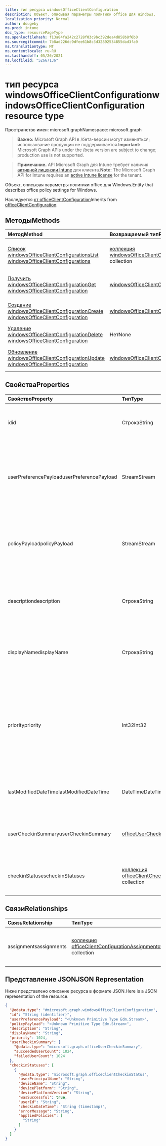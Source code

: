```yaml
---
title: тип ресурса windowsOfficeClientConfiguration
description: Объект, описывая параметры политики office для Windows.
localization_priority: Normal
author: dougeby
ms.prod: intune
doc_type: resourcePageType
ms.openlocfilehash: f13a84fa242c2728f03c9bc392dea4d858b8f6b0
ms.sourcegitcommit: 7b8ad226dc9dfee61b8c3d32892534855dad3fa0
ms.translationtype: MT
ms.contentlocale: ru-RU
ms.lasthandoff: 05/26/2021
ms.locfileid: "52667136"
---
```

# <a name="windowsofficeclientconfiguration-resource-type"></a><span data-ttu-id="68163-103">тип ресурса windowsOfficeClientConfiguration</span><span class="sxs-lookup"><span data-stu-id="68163-103">windowsOfficeClientConfiguration resource type</span></span>

<span data-ttu-id="68163-104">Пространство имен: microsoft.graph</span><span class="sxs-lookup"><span data-stu-id="68163-104">Namespace: microsoft.graph</span></span>

> <span data-ttu-id="68163-105">**Важно:** Microsoft Graph API в /бета-версии могут изменяться; использование продукции не поддерживается.</span><span class="sxs-lookup"><span data-stu-id="68163-105">**Important:** Microsoft Graph APIs under the /beta version are subject to change; production use is not supported.</span></span>

> <span data-ttu-id="68163-106">**Примечание.** API Microsoft Graph для Intune требует наличия [активной лицензии Intune](https://go.microsoft.com/fwlink/?linkid=839381) для клиента.</span><span class="sxs-lookup"><span data-stu-id="68163-106">**Note:** The Microsoft Graph API for Intune requires an [active Intune license](https://go.microsoft.com/fwlink/?linkid=839381) for the tenant.</span></span>

<span data-ttu-id="68163-107">Объект, описывая параметры политики office для Windows.</span><span class="sxs-lookup"><span data-stu-id="68163-107">Entity that describes office policy settings for Windows.</span></span>

<span data-ttu-id="68163-108">Наследуется [от officeClientConfiguration](../resources/intune-cirrus-officeclientconfiguration.md)</span><span class="sxs-lookup"><span data-stu-id="68163-108">Inherits from [officeClientConfiguration](../resources/intune-cirrus-officeclientconfiguration.md)</span></span>

## <a name="methods"></a><span data-ttu-id="68163-109">Методы</span><span class="sxs-lookup"><span data-stu-id="68163-109">Methods</span></span>
|<span data-ttu-id="68163-110">Метод</span><span class="sxs-lookup"><span data-stu-id="68163-110">Method</span></span>|<span data-ttu-id="68163-111">Возвращаемый тип</span><span class="sxs-lookup"><span data-stu-id="68163-111">Return Type</span></span>|<span data-ttu-id="68163-112">Описание</span><span class="sxs-lookup"><span data-stu-id="68163-112">Description</span></span>|
|:---|:---|:---|
|[<span data-ttu-id="68163-113">Список windowsOfficeClientConfigurations</span><span class="sxs-lookup"><span data-stu-id="68163-113">List windowsOfficeClientConfigurations</span></span>](../api/intune-cirrus-windowsofficeclientconfiguration-list.md)|<span data-ttu-id="68163-114">[коллекция windowsOfficeClientConfiguration](../resources/intune-cirrus-windowsofficeclientconfiguration.md)</span><span class="sxs-lookup"><span data-stu-id="68163-114">[windowsOfficeClientConfiguration](../resources/intune-cirrus-windowsofficeclientconfiguration.md) collection</span></span>|<span data-ttu-id="68163-115">Список свойств и связей [объектов WindowsOfficeClientConfiguration.](../resources/intune-cirrus-windowsofficeclientconfiguration.md)</span><span class="sxs-lookup"><span data-stu-id="68163-115">List properties and relationships of the [windowsOfficeClientConfiguration](../resources/intune-cirrus-windowsofficeclientconfiguration.md) objects.</span></span>|
|[<span data-ttu-id="68163-116">Получить windowsOfficeClientConfiguration</span><span class="sxs-lookup"><span data-stu-id="68163-116">Get windowsOfficeClientConfiguration</span></span>](../api/intune-cirrus-windowsofficeclientconfiguration-get.md)|[<span data-ttu-id="68163-117">windowsOfficeClientConfiguration</span><span class="sxs-lookup"><span data-stu-id="68163-117">windowsOfficeClientConfiguration</span></span>](../resources/intune-cirrus-windowsofficeclientconfiguration.md)|<span data-ttu-id="68163-118">Чтение свойств и связей объекта [WindowsOfficeClientConfiguration.](../resources/intune-cirrus-windowsofficeclientconfiguration.md)</span><span class="sxs-lookup"><span data-stu-id="68163-118">Read properties and relationships of the [windowsOfficeClientConfiguration](../resources/intune-cirrus-windowsofficeclientconfiguration.md) object.</span></span>|
|[<span data-ttu-id="68163-119">Создание windowsOfficeClientConfiguration</span><span class="sxs-lookup"><span data-stu-id="68163-119">Create windowsOfficeClientConfiguration</span></span>](../api/intune-cirrus-windowsofficeclientconfiguration-create.md)|[<span data-ttu-id="68163-120">windowsOfficeClientConfiguration</span><span class="sxs-lookup"><span data-stu-id="68163-120">windowsOfficeClientConfiguration</span></span>](../resources/intune-cirrus-windowsofficeclientconfiguration.md)|<span data-ttu-id="68163-121">Создайте [новый объект WindowsOfficeClientConfiguration.](../resources/intune-cirrus-windowsofficeclientconfiguration.md)</span><span class="sxs-lookup"><span data-stu-id="68163-121">Create a new [windowsOfficeClientConfiguration](../resources/intune-cirrus-windowsofficeclientconfiguration.md) object.</span></span>|
|[<span data-ttu-id="68163-122">Удаление windowsOfficeClientConfiguration</span><span class="sxs-lookup"><span data-stu-id="68163-122">Delete windowsOfficeClientConfiguration</span></span>](../api/intune-cirrus-windowsofficeclientconfiguration-delete.md)|<span data-ttu-id="68163-123">Нет</span><span class="sxs-lookup"><span data-stu-id="68163-123">None</span></span>|<span data-ttu-id="68163-124">Удаляет [windowsOfficeClientConfiguration](../resources/intune-cirrus-windowsofficeclientconfiguration.md).</span><span class="sxs-lookup"><span data-stu-id="68163-124">Deletes a [windowsOfficeClientConfiguration](../resources/intune-cirrus-windowsofficeclientconfiguration.md).</span></span>|
|[<span data-ttu-id="68163-125">Обновление windowsOfficeClientConfiguration</span><span class="sxs-lookup"><span data-stu-id="68163-125">Update windowsOfficeClientConfiguration</span></span>](../api/intune-cirrus-windowsofficeclientconfiguration-update.md)|[<span data-ttu-id="68163-126">windowsOfficeClientConfiguration</span><span class="sxs-lookup"><span data-stu-id="68163-126">windowsOfficeClientConfiguration</span></span>](../resources/intune-cirrus-windowsofficeclientconfiguration.md)|<span data-ttu-id="68163-127">Обновление свойств объекта [WindowsOfficeClientConfiguration.](../resources/intune-cirrus-windowsofficeclientconfiguration.md)</span><span class="sxs-lookup"><span data-stu-id="68163-127">Update the properties of a [windowsOfficeClientConfiguration](../resources/intune-cirrus-windowsofficeclientconfiguration.md) object.</span></span>|

## <a name="properties"></a><span data-ttu-id="68163-128">Свойства</span><span class="sxs-lookup"><span data-stu-id="68163-128">Properties</span></span>
|<span data-ttu-id="68163-129">Свойство</span><span class="sxs-lookup"><span data-stu-id="68163-129">Property</span></span>|<span data-ttu-id="68163-130">Тип</span><span class="sxs-lookup"><span data-stu-id="68163-130">Type</span></span>|<span data-ttu-id="68163-131">Описание</span><span class="sxs-lookup"><span data-stu-id="68163-131">Description</span></span>|
|:---|:---|:---|
|<span data-ttu-id="68163-132">id</span><span class="sxs-lookup"><span data-stu-id="68163-132">id</span></span>|<span data-ttu-id="68163-133">Строка</span><span class="sxs-lookup"><span data-stu-id="68163-133">String</span></span>|<span data-ttu-id="68163-134">Id политики конфигурации клиента office.</span><span class="sxs-lookup"><span data-stu-id="68163-134">Id of the office client configuration policy.</span></span> <span data-ttu-id="68163-135">Унаследованный от [officeClientConfiguration](../resources/intune-cirrus-officeclientconfiguration.md)</span><span class="sxs-lookup"><span data-stu-id="68163-135">Inherited from [officeClientConfiguration](../resources/intune-cirrus-officeclientconfiguration.md)</span></span>|
|<span data-ttu-id="68163-136">userPreferencePayload</span><span class="sxs-lookup"><span data-stu-id="68163-136">userPreferencePayload</span></span>|<span data-ttu-id="68163-137">Stream</span><span class="sxs-lookup"><span data-stu-id="68163-137">Stream</span></span>|<span data-ttu-id="68163-138">Параметры параметров JSON строки в двоичном формате, эти значения могут быть переопределены пользователем.</span><span class="sxs-lookup"><span data-stu-id="68163-138">Preference settings JSON string in binary format, these values can be overridden by the user.</span></span> <span data-ttu-id="68163-139">Унаследованный от [officeClientConfiguration](../resources/intune-cirrus-officeclientconfiguration.md)</span><span class="sxs-lookup"><span data-stu-id="68163-139">Inherited from [officeClientConfiguration](../resources/intune-cirrus-officeclientconfiguration.md)</span></span>|
|<span data-ttu-id="68163-140">policyPayload</span><span class="sxs-lookup"><span data-stu-id="68163-140">policyPayload</span></span>|<span data-ttu-id="68163-141">Stream</span><span class="sxs-lookup"><span data-stu-id="68163-141">Stream</span></span>|<span data-ttu-id="68163-142">Параметры JSON строки JSON в двоичном формате, эти значения не могут быть изменены пользователем.</span><span class="sxs-lookup"><span data-stu-id="68163-142">Policy settings JSON string in binary format, these values cannot be changed by the user.</span></span> <span data-ttu-id="68163-143">Унаследованный от [officeClientConfiguration](../resources/intune-cirrus-officeclientconfiguration.md)</span><span class="sxs-lookup"><span data-stu-id="68163-143">Inherited from [officeClientConfiguration](../resources/intune-cirrus-officeclientconfiguration.md)</span></span>|
|<span data-ttu-id="68163-144">description</span><span class="sxs-lookup"><span data-stu-id="68163-144">description</span></span>|<span data-ttu-id="68163-145">Строка</span><span class="sxs-lookup"><span data-stu-id="68163-145">String</span></span>|<span data-ttu-id="68163-146">Администратор предоставил описание политики конфигурации клиента office.</span><span class="sxs-lookup"><span data-stu-id="68163-146">Admin provided description of the office client configuration policy.</span></span> <span data-ttu-id="68163-147">Унаследованный от [officeClientConfiguration](../resources/intune-cirrus-officeclientconfiguration.md)</span><span class="sxs-lookup"><span data-stu-id="68163-147">Inherited from [officeClientConfiguration](../resources/intune-cirrus-officeclientconfiguration.md)</span></span>|
|<span data-ttu-id="68163-148">displayName</span><span class="sxs-lookup"><span data-stu-id="68163-148">displayName</span></span>|<span data-ttu-id="68163-149">Строка</span><span class="sxs-lookup"><span data-stu-id="68163-149">String</span></span>|<span data-ttu-id="68163-150">Администратор предоставил имя политики конфигурации клиента office.</span><span class="sxs-lookup"><span data-stu-id="68163-150">Admin provided name of the office client configuration policy.</span></span> <span data-ttu-id="68163-151">Унаследованный от [officeClientConfiguration](../resources/intune-cirrus-officeclientconfiguration.md)</span><span class="sxs-lookup"><span data-stu-id="68163-151">Inherited from [officeClientConfiguration](../resources/intune-cirrus-officeclientconfiguration.md)</span></span>|
|<span data-ttu-id="68163-152">priority</span><span class="sxs-lookup"><span data-stu-id="68163-152">priority</span></span>|<span data-ttu-id="68163-153">Int32</span><span class="sxs-lookup"><span data-stu-id="68163-153">Int32</span></span>|<span data-ttu-id="68163-154">Значение приоритета должно быть уникальным значением для каждой политики клиента и использоваться для разрешения конфликтов, более низкие значения означают высокий приоритет.</span><span class="sxs-lookup"><span data-stu-id="68163-154">Priority value should be unique value for each policy under a tenant and will be used for conflict resolution, lower values mean priority is high.</span></span> <span data-ttu-id="68163-155">Унаследованный от [officeClientConfiguration](../resources/intune-cirrus-officeclientconfiguration.md)</span><span class="sxs-lookup"><span data-stu-id="68163-155">Inherited from [officeClientConfiguration](../resources/intune-cirrus-officeclientconfiguration.md)</span></span>|
|<span data-ttu-id="68163-156">lastModifiedDateTime</span><span class="sxs-lookup"><span data-stu-id="68163-156">lastModifiedDateTime</span></span>|<span data-ttu-id="68163-157">DateTime</span><span class="sxs-lookup"><span data-stu-id="68163-157">DateTime</span></span>|<span data-ttu-id="68163-158">Последний измененный штамп даты политики.</span><span class="sxs-lookup"><span data-stu-id="68163-158">Last modified datetime stamp of the policy.</span></span> <span data-ttu-id="68163-159">Унаследованный от [officeClientConfiguration](../resources/intune-cirrus-officeclientconfiguration.md)</span><span class="sxs-lookup"><span data-stu-id="68163-159">Inherited from [officeClientConfiguration](../resources/intune-cirrus-officeclientconfiguration.md)</span></span>|
|<span data-ttu-id="68163-160">userCheckinSummary</span><span class="sxs-lookup"><span data-stu-id="68163-160">userCheckinSummary</span></span>|[<span data-ttu-id="68163-161">officeUserCheckinSummary</span><span class="sxs-lookup"><span data-stu-id="68163-161">officeUserCheckinSummary</span></span>](../resources/intune-cirrus-officeusercheckinsummary.md)|<span data-ttu-id="68163-162">Сводка регистрации пользователя для политики.</span><span class="sxs-lookup"><span data-stu-id="68163-162">User check-in summary for the policy.</span></span> <span data-ttu-id="68163-163">Унаследованный от [officeClientConfiguration](../resources/intune-cirrus-officeclientconfiguration.md)</span><span class="sxs-lookup"><span data-stu-id="68163-163">Inherited from [officeClientConfiguration](../resources/intune-cirrus-officeclientconfiguration.md)</span></span>|
|<span data-ttu-id="68163-164">checkinStatuses</span><span class="sxs-lookup"><span data-stu-id="68163-164">checkinStatuses</span></span>|<span data-ttu-id="68163-165">[коллекция officeClientCheckinStatus](../resources/intune-cirrus-officeclientcheckinstatus.md)</span><span class="sxs-lookup"><span data-stu-id="68163-165">[officeClientCheckinStatus](../resources/intune-cirrus-officeclientcheckinstatus.md) collection</span></span>|<span data-ttu-id="68163-166">Список состояния регистрации клиента office.</span><span class="sxs-lookup"><span data-stu-id="68163-166">List of office Client check-in status.</span></span> <span data-ttu-id="68163-167">Унаследованный от [officeClientConfiguration](../resources/intune-cirrus-officeclientconfiguration.md)</span><span class="sxs-lookup"><span data-stu-id="68163-167">Inherited from [officeClientConfiguration](../resources/intune-cirrus-officeclientconfiguration.md)</span></span>|

## <a name="relationships"></a><span data-ttu-id="68163-168">Связи</span><span class="sxs-lookup"><span data-stu-id="68163-168">Relationships</span></span>
|<span data-ttu-id="68163-169">Связь</span><span class="sxs-lookup"><span data-stu-id="68163-169">Relationship</span></span>|<span data-ttu-id="68163-170">Тип</span><span class="sxs-lookup"><span data-stu-id="68163-170">Type</span></span>|<span data-ttu-id="68163-171">Описание</span><span class="sxs-lookup"><span data-stu-id="68163-171">Description</span></span>|
|:---|:---|:---|
|<span data-ttu-id="68163-172">assignments</span><span class="sxs-lookup"><span data-stu-id="68163-172">assignments</span></span>|<span data-ttu-id="68163-173">[коллекция officeClientConfigurationAssignment](../resources/intune-cirrus-officeclientconfigurationassignment.md)</span><span class="sxs-lookup"><span data-stu-id="68163-173">[officeClientConfigurationAssignment](../resources/intune-cirrus-officeclientconfigurationassignment.md) collection</span></span>|<span data-ttu-id="68163-174">Список групповых назначений для политики.</span><span class="sxs-lookup"><span data-stu-id="68163-174">The list of group assignments for the policy.</span></span> <span data-ttu-id="68163-175">Унаследованный от [officeClientConfiguration](../resources/intune-cirrus-officeclientconfiguration.md)</span><span class="sxs-lookup"><span data-stu-id="68163-175">Inherited from [officeClientConfiguration](../resources/intune-cirrus-officeclientconfiguration.md)</span></span>|

## <a name="json-representation"></a><span data-ttu-id="68163-176">Представление JSON</span><span class="sxs-lookup"><span data-stu-id="68163-176">JSON Representation</span></span>
<span data-ttu-id="68163-177">Ниже представлено описание ресурса в формате JSON.</span><span class="sxs-lookup"><span data-stu-id="68163-177">Here is a JSON representation of the resource.</span></span>
<!-- {
  "blockType": "resource",
  "keyProperty": "id",
  "@odata.type": "microsoft.graph.windowsOfficeClientConfiguration"
}
-->
``` json
{
  "@odata.type": "#microsoft.graph.windowsOfficeClientConfiguration",
  "id": "String (identifier)",
  "userPreferencePayload": "<Unknown Primitive Type Edm.Stream>",
  "policyPayload": "<Unknown Primitive Type Edm.Stream>",
  "description": "String",
  "displayName": "String",
  "priority": 1024,
  "userCheckinSummary": {
    "@odata.type": "microsoft.graph.officeUserCheckinSummary",
    "succeededUserCount": 1024,
    "failedUserCount": 1024
  },
  "checkinStatuses": [
    {
      "@odata.type": "microsoft.graph.officeClientCheckinStatus",
      "userPrincipalName": "String",
      "deviceName": "String",
      "devicePlatform": "String",
      "devicePlatformVersion": "String",
      "wasSuccessful": true,
      "userId": "String",
      "checkinDateTime": "String (timestamp)",
      "errorMessage": "String",
      "appliedPolicies": [
        "String"
      ]
    }
  ]
}
```




